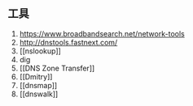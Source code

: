 ## 工具

1. https://www.broadbandsearch.net/network-tools
2. http://dnstools.fastnext.com/
3. [[nslookup]]
4. dig
5. [[DNS Zone Transfer]]
6. [[Dmitry]]
7. [[dnsmap]]
8. [[dnswalk]]